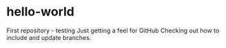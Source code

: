 # hello-world
First repository - testing
Just getting a feel for GitHub
Checking out how to include and update branches.
